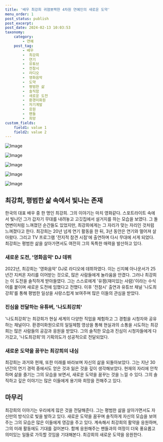 ```yaml
---
title: '배우 최강희 귀염뽀짝한 4차원 연예인의 새로운 도약'
menu_order: 1
post_status: publish
post_excerpt: 
post_date: 2024-02-13 10:03:53
taxonomy:
    category:
        - 연예
    post_tag:
        - 배우
        -  최강희
        -  연기
        -  유튜브
        -  전참시
        -  라디오
        -  영화음악
        -  도약
        -  평범한 삶
        -  솔직함
        -  새로운 도전
        -  환경미화원
        -  자기계발
        -  응원
        -  팬들
        -  희망
custom_fields:
    field1: value 1
    field2: value 2
---
```


![Image](https://ssl.pstatic.net/mimgnews/image/241/2024/02/13/0003329448_001_20240213062301291.jpg?type=w540)

![Image](https://mimgnews.pstatic.net/image/241/2024/02/13/0003329448_002_20240213062301332.jpg?type=w540)

![Image](https://ssl.pstatic.net/mimgnews/image/241/2024/02/13/0003329448_003_20240213062301366.jpg?type=w540)

![Image](https://mimgnews.pstatic.net/image/241/2024/02/13/0003329448_004_20240213062301399.jpg?type=w540)

![Image](https://ssl.pstatic.net/mimgnews/image/241/2024/02/13/0003329448_005_20240213062301436.jpg?type=w540)

## 최강희, 평범한 삶 속에서 빛나는 존재
한국의 대표 배우 중 한 명인 최강희. 그의 이야기는 마치 영화같다. 스포트라이트 속에서 빛나던 그가 갑자기 무대를 내려놓고 고깃집에서 설거지를 하는 모습을 보였다. 그 돌연변이처럼 느껴졌던 순간들도 있었지만, 최강희에게는 그 자리가 맞는 자리인 것처럼 느껴졌다고 한다. 최강희는 20년 넘게 연기 활동을 한 뒤, 3년 동안은 연기와 멀어져 살아왔다. 그리고 TV 프로그램 '전지적 참견 시점'에 출연하며 다시 무대에 서게 되었다. 최강희는 평범한 삶을 살아가면서도 여전히 그의 독특한 매력을 발산하고 있다. 
### 새로운 도전, '영화음악' DJ 데뷔
2022년, 최강희는 '영화음악' DJ로 라디오에 데뷔하였다. 이는 신지혜 아나운서가 25년간 지켜온 자리를 이어받는 것으로, 많은 사람들에게 놀라움을 안겼다. 그러나 최강희는 이 도전을 솔직하게 받아들였다. 그는 스스로에게 '유잼(재미있는 사람)'이라는 수식어를 붙이며 새로운 도전에 임했다고 전했다. 이후 '전참시' 출연과 유튜브 채널 '나도최강희'를 통해 평범한 일상을 사랑스럽게 보여주며 많은 이들의 관심을 받았다.
### 진심을 전달하는 유튜버, '나도최강희'
'나도최강희'는 최강희가 현실 세계의 다양한 직업을 체험하고 그 경험을 시청자와 공유하는 채널이다. 환경미화원으로의 일일체험 영상을 통해 현실과의 소통을 시도하는 최강희는 많은 사람들의 공감과 응원을 받았다. 그의 솔직한 모습과 진심이 시청자들에게 다가갔고, '나도최강희'의 기획의도가 성공적으로 전달되었다.
### 새로운 도약을 꿈꾸는 최강희의 내심
최강희는 과거와 현재, 또한 미래를 바라보며 자신의 삶을 되돌아보았다. 그는 지난 30년간의 연기 경력 중에서도 얻은 것과 잃은 것을 깊이 생각해보았다. 현재의 자리에 안착하며 삶을 즐기는 그의 모습을 보면서, 새로운 도약을 꿈꾸는 것을 느낄 수 있다. 그의 솔직하고 깊은 이야기는 많은 이들에게 용기와 희망을 전해주고 있다.
## 마무리
최강희의 이야기는 우리에게 많은 것을 전달해준다. 그는 평범한 삶을 살아가면서도 자신만의 방식으로 빛을 발하고 있다. 새로운 도약을 꿈꾸며 솔직하게 자신의 모습을 보여주는 그의 모습은 많은 이들에게 영감을 주고 있다. 계속해서 최강희의 활약을 응원하며, 그의 미래 활동에도 기대를 걸어본다. 함께 응원해주는 팬들과의 여정이 더욱 풍요롭고 의미있는 일들로 가득할 것임을 기대해본다. 최강희의 새로운 도약을 응원한다.
